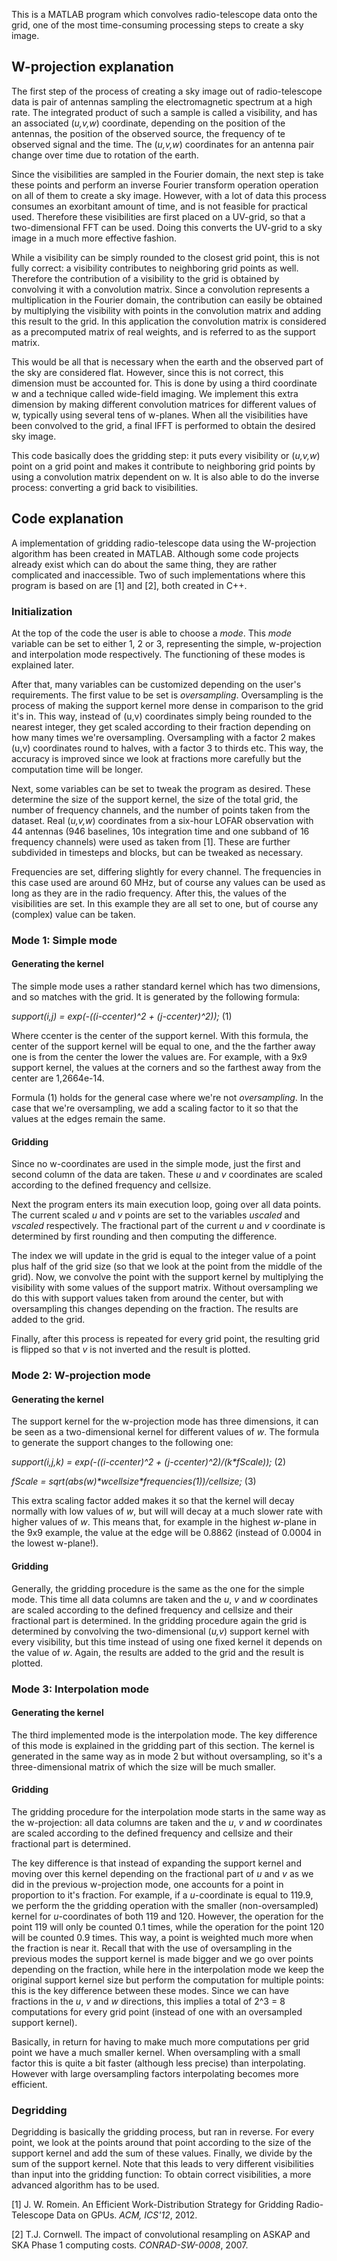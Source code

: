 This is a MATLAB program which convolves radio-telescope data onto the grid, one of the most time-consuming processing steps to create a sky image. 

## W-projection explanation

The first step of the process of creating a sky image out of radio-telescope data is pair of antennas sampling the electromagnetic spectrum at a high rate. The integrated product of such a sample is called a visibility, and has an associated (*u,v,w*) coordinate, depending on the position of the antennas, the position of the observed source, the frequency of te observed signal and the time. The (*u,v,w*) coordinates for an antenna pair change over time due to rotation of the earth.

Since the visibilities are sampled in the Fourier domain, the next step is take these points and perform an inverse Fourier transform operation operation on all of them to create a sky image. However, with a lot of data this process consumes an exorbitant amount of time, and is not feasible for practical used. Therefore these visibilities are first placed on a UV-grid, so that a two-dimensional FFT can be used. Doing this converts the UV-grid to a sky image in a much more effective fashion. 

While a visibility can be simply rounded to the closest grid point, this is not fully correct: a visibility contributes to neighboring grid points as well. Therefore the contribution of a visibility to the grid is obtained by convolving it with a convolution matrix. Since a convolution represents a multiplication in the Fourier domain, the contribution can easily be obtained by multiplying the visibility with points in the convolution matrix and adding this result to the grid. In this application the convolution matrix is considered as a precomputed matrix of real weights, and is referred to as the support matrix.

This would be all that is necessary when the earth and the observed part of the sky are considered flat. However, since this is not correct, this dimension must be accounted for. This is done by using a third coordinate w and a technique called wide-field imaging. We implement this extra dimension by making different convolution matrices for different values of w,  typically using several tens of w-planes. When all the visibilities have been convolved to the grid, a final IFFT is performed to obtain the desired sky image.

This code basically does the gridding step: it puts every visibility or (*u,v,w*) point on a grid point and makes it contribute to neighboring grid points by using a convolution matrix dependent on w. It is also able to do the inverse process: converting a grid back to visibilities.

## Code explanation

A implementation of gridding radio-telescope data using the W-projection algorithm has been created in MATLAB. Although some code projects already exist which can do about the same thing, they are rather complicated and inaccessible. Two of such implementations where this program is based on are [1] and [2], both created in C++. 

### Initialization
At the top of the code the user is able to choose a *mode*. This *mode* variable can be set to either 1, 2 or 3, representing the simple, w-projection and interpolation mode respectively. The functioning of these modes is explained later.

After that, many variables can be customized depending on the user's requirements. The first value to be set is *oversampling*. Oversampling is the process of making the support kernel more dense in comparison to the grid it's in. This way, instead of (u,v) coordinates simply being rounded to the nearest integer, they get scaled according to their fraction depending on how many times we're oversampling. Oversampling with a factor 2 makes (u,v) coordinates round to halves, with a factor 3 to thirds etc. This way, the accuracy is improved since we look at fractions more carefully but the computation time will be longer.

Next, some variables can be set to tweak the program as desired. These determine the size of the support kernel, the size of the total grid, the number of frequency channels, and the number of points taken from the dataset. Real (*u,v,w*) coordinates from a six-hour LOFAR observation with 44 antennas (946 baselines, 10s integration time and one subband of 16 frequency channels) were used as taken from [1]. These are further subdivided in timesteps and blocks, but can be tweaked as necessary. 

Frequencies are set, differing slightly for every channel. The frequencies in this case used are around 60 MHz, but of course any values can be used as long as they are in the radio frequency. After this, the values of the visibilities are set. In this example they are all set to one, but of course any (complex) value can be taken.

### Mode 1: Simple mode
#### Generating the kernel
The simple mode uses a rather standard kernel which has two dimensions, and so matches with the grid. It is generated by the following formula:

*support(i,j) = exp(-((i-ccenter)^2 + (j-ccenter)^2));* (1)

Where ccenter is the center of the support kernel. With this formula, the center of the support kernel will be equal to one, and the the farther away one is from the center the lower the values are. For example, with a 9x9 support kernel, the values at the corners and so the farthest away from the center are 1,2664e-14. 

Formula (1) holds for the general case where we're not *oversampling*. In the case that we're oversampling, we add a scaling factor to it so that the values at the edges remain the same.

#### Gridding
Since no w-coordinates are used in the simple mode, just the first and second column of the data are taken. These *u* and *v* coordinates are scaled according to the defined frequency and cellsize. 

Next the program enters its main execution loop, going over all data points. The current scaled _u_ and _v_ points are set to the variables _uscaled_ and _vscaled_ respectively. The fractional part of the current _u_ and _v_ coordinate is determined by first rounding and then computing the difference.

The index we will update in the grid is equal to the integer value of a point plus half of the grid size (so that we look at the point from the middle of the grid). Now, we convolve the point with the support kernel by multiplying the visibility with some values of the support matrix. Without oversampling we do this with support values taken from around the center, but with oversampling this changes depending on the fraction. The results are added to the grid.

Finally, after this process is repeated for every grid point, the resulting grid is flipped so that _v_ is not inverted and the result is plotted.

### Mode 2: W-projection mode
#### Generating the kernel
The support kernel for the w-projection mode has three dimensions, it can be seen as a two-dimensional kernel for different values of _w_. The formula to generate the support changes to the following one:

*support(i,j,k) = exp(-((i-ccenter)^2 + (j-ccenter)^2)/(k\*fScale));* (2)

*fScale = sqrt(abs(w)\*wcellsize\*frequencies(1))/cellsize;* (3)

This extra scaling factor added makes it so that the kernel will decay normally with low values of _w_, but will will decay at a much slower rate with higher values of _w_. This means that, for example in the highest _w_-plane in the 9x9 example, the value at the edge will be 0.8862 (instead of 0.0004 in the lowest w-plane!). 


#### Gridding
Generally, the gridding procedure is the same as the one for the simple mode. This time all data columns are taken and the *u*, *v* and *w* coordinates are scaled according to the defined frequency and cellsize and their fractional part is determined. In the gridding procedure again the grid is determined by convolving the two-dimensional (*u,v*) support kernel with every visibility, but this time instead of using one fixed kernel it depends on the value of *w*. Again, the results are added to the grid and the result is plotted.

### Mode 3: Interpolation mode
#### Generating the kernel
The third implemented mode is the interpolation mode. The key difference of this mode is explained in the gridding part of this section. The kernel is generated in the same way as in mode 2 but without oversampling, so it's a three-dimensional matrix of which the size will be much smaller. 

#### Gridding

The gridding procedure for the interpolation mode starts in the same way as the w-projection: all data columns are taken and the *u*, *v* and *w* coordinates are scaled according to the defined frequency and cellsize and their fractional part is determined. 

The key difference is that instead of expanding the support kernel and moving over this kernel depending on the fractional part of *u* and *v* as we did in the previous w-projection mode, one accounts for a point in proportion to it's fraction. For example, if a *u*-coordinate is equal to 119.9, we perform the the gridding operation with the smaller (non-oversampled) kernel for *u*-coordinates of both 119 and 120. However, the operation for the point 119 will only be counted 0.1 times, while the operation for the point 120 will be counted 0.9 times. This way, a point is weighted much more when the fraction is near it. Recall that with the use of oversampling in the previous modes the support kernel is made bigger and we go over points depending on the fraction, while here in the interpolation mode we keep the original support kernel size but perform the computation for multiple points: this is the key difference between these modes. Since we can have fractions in the *u*, *v* and *w* directions, this implies a total of 2^3 = 8 computations for every grid point (instead of one with an oversampled support kernel).

Basically, in return for having to make much more computations per grid point we have a much smaller kernel. When oversampling with a small factor this is quite a bit faster (although less precise) than interpolating. However with large oversampling factors interpolating becomes more efficient.  

### Degridding
Degridding is basically the gridding process, but ran in reverse. For every point, we look at the points around that point according to the size of the support kernel and add the sum of these values. Finally, we divide by the sum of the support kernel. Note that this leads to very different visibilities than input into the gridding function:  To obtain correct visibilities, a more advanced algorithm has to be used.


[1] J. W. Romein. An Efficient Work-Distribution Strategy for Gridding Radio-Telescope Data on GPUs. *ACM, ICS'12*, 2012.

[2] T.J. Cornwell. The impact of convolutional resampling on ASKAP and SKA Phase 1 computing costs. *CONRAD-SW-0008*, 2007.
